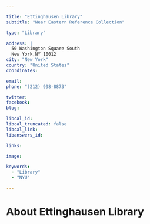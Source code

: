 ```yaml
---

title: "Ettinghausen Library"
subtitle: "Near Eastern Reference Collection"

type: "Library"

address: |
  50 Washington Square South
  New York,NY 10012
city: "New York"
country: "United States"
coordinates: 

email: 
phone: "(212) 998-8873"

twitter: 
facebook: 
blog:

libcal_id: 
libcal_truncated: false
libcal_link: 
libanswers_id: 

links:

image: 

keywords:
  - "Library"
  - "NYU"

---
```


# About Ettinghausen Library 


